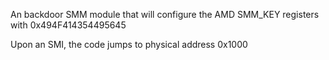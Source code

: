 An backdoor SMM module that will configure the AMD SMM_KEY registers with 0x494F414354495645

Upon an SMI, the code jumps to physical address 0x1000